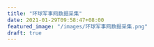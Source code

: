 ```yaml
---
title: "环球军事网数据采集"
date: 2021-01-29T09:58:47+08:00
featured_image: "/images/环球军事网数据采集.png"
draft: true
---
```


